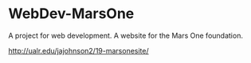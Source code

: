 # WebDev-MarsOne
A project for web development.  A website for the Mars One foundation.

http://ualr.edu/jajohnson2/19-marsonesite/
